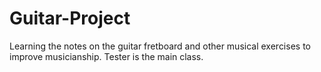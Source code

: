 # Guitar-Project
Learning the notes on the guitar fretboard and other musical exercises to improve musicianship.
Tester is the main class.